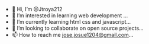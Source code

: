 - 👋 Hi, I’m @Jtroya212
- 👀 I’m interested in learning web development ...
- 🌱 I’m currently learning html css and javascript...
- 💞️ I’m looking to collaborate on open source projects...
- 📫 How to reach me jose.josue1204@gmail.com...

<!---
Jtroya212/Jtroya212 is a ✨ special ✨ repository because its `README.md` (this file) appears on your GitHub profile.
You can click the Preview link to take a look at your changes.
--->
